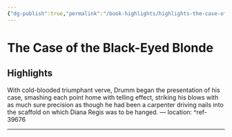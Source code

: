 ```yaml
---
{"dg-publish":true,"permalink":"/book-highlights/highlights-the-case-of-the-black-eyed-blonde/","dgHomeLink":true,"dgPassFrontmatter":false,"dgShowLocalGraph":true}
---
```


# The Case of the Black-Eyed Blonde
## Highlights
With cold-blooded triumphant verve, Drumm began the presentation of his case, smashing each point home with telling effect, striking his blows with as much sure precision as though he had been a carpenter driving nails into the scaffold on which Diana Regis was to be hanged. — location: []() ^ref-39676

---

